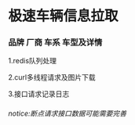 极速车辆信息拉取
==================
### 品牌 厂商 车系 车型及详情

1.redis队列处理

2.curl多线程请求及图片下载

3.接口请求记录日志



###### notice:断点请求接口数据可能需要完善